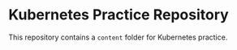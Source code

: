 # Kubernetes Practice Repository

This repository contains a `content` folder for Kubernetes practice.
